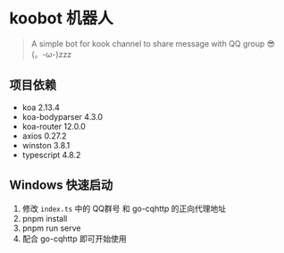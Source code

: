 # koobot 机器人
> A simple bot for kook channel to share message with QQ group 😎 (。-ω-)zzz

## 项目依赖
- koa 2.13.4
- koa-bodyparser 4.3.0
- koa-router 12.0.0
- axios 0.27.2
- winston 3.8.1
- typescript 4.8.2

## Windows 快速启动
1. 修改 `index.ts` 中的 QQ群号 和 go-cqhttp 的正向代理地址
2. pnpm install
3. pnpm run serve
4. 配合 go-cqhttp 即可开始使用

